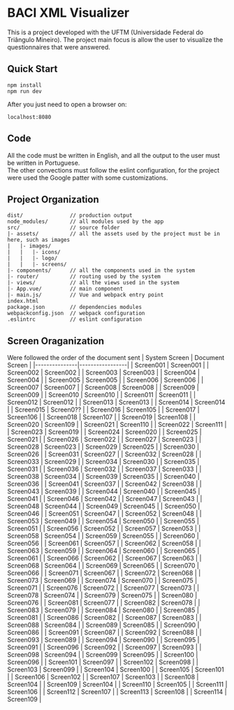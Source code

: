 # BACI XML Visualizer
This is a project developed with the UFTM (Universidade Federal do Triângulo Mineiro). The project main focus is allow the user to visualize the questionnaires that were answered.

## Quick Start
```
npm install
npm run dev
```
After you just need to open a browser on:
```
localhost:8080
```

## Code
All the code must be written in English, and all the output to the user must be written in Portuguese.  
The other convections must follow the eslint configuration, for the project were used the Google patter with some customizations.

## Project Organization
```
dist/               // production output
node_modules/       // all modules used by the app
src/                // source folder
|- assets/          // all the assets used by the project must be in here, such as images
|   |- images/
|   |   |- icons/
|   |   |- logo/
|   |   |- screens/
|- components/      // all the components used in the system
|- router/          // routing used by the system
|- views/           // all the views used in the system
|- App.vue/         // main component
|- main.js/         // Vue and webpack entry point
index.html
package.json        // dependencies modules
webpackconfig.json  // webpack configuration
.eslintrc           // eslint configuration
```


## Screen Oraganization
Were followed the order of the document sent
| System Screen | Document Screen |
|---------------|-----------------|
| Screen001     | Screen001       |
| Screen002     | Screen002       |
| Screen003     | Screen003       |
| Screen004     | Screen004       |
| Screen005     | Screen005       |
| Screen006     | Screen006       |
| Screen007     | Screen007       |
| Screen008     | Screen008       |
| Screen009     | Screen009       |
| Screen010     | Screen010       |
| Screen011     | Screen011       |
| Screen012     | Screen012       |
| Screen013     | Screen013       |
| Screen014     | Screen014       |
| Screen015     | Screen0??       |
| Screen016     | Screen105       |
| Screen017     | Screen106       |
| Screen018     | Screen107       |
| Screen019     | Screen108       |
| Screen020     | Screen109       |
| Screen021     | Screen110       |
| Screen022     | Screen111       |
| Screen023     | Screen019       |
| Screen024     | Screen020       |
| Screen025     | Screen021       |
| Screen026     | Screen022       |
| Screen027     | Screen023       |
| Screen028     | Screen023       |
| Screen029     | Screen025       |
| Screen030     | Screen026       |
| Screen031     | Screen027       |
| Screen032     | Screen028       |
| Screen033     | Screen029       |
| Screen034     | Screen030       |
| Screen035     | Screen031       |
| Screen036     | Screen032       |
| Screen037     | Screen033       |
| Screen038     | Screen034       |
| Screen039     | Screen035       |
| Screen040     | Screen036       |
| Screen041     | Screen037       |
| Screen042     | Screen038       |
| Screen043     | Screen039       |
| Screen044     | Screen040       |
| Screen045     | Screen041       |
| Screen046     | Screen042       |
| Screen047     | Screen043       |
| Screen048     | Screen044       |
| Screen049     | Screen045       |
| Screen050     | Screen046       |
| Screen051     | Screen047       |
| Screen052     | Screen048       |
| Screen053     | Screen049       |
| Screen054     | Screen050       |
| Screen055     | Screen051       |
| Screen056     | Screen052       |
| Screen057     | Screen053       |
| Screen058     | Screen054       |
| Screen059     | Screen055       |
| Screen060     | Screen056       |
| Screen061     | Screen057       |
| Screen062     | Screen058       |
| Screen063     | Screen059       |
| Screen064     | Screen060       |
| Screen065     | Screen061       |
| Screen066     | Screen062       |
| Screen067     | Screen063       |
| Screen068     | Screen064       |
| Screen069     | Screen065       |
| Screen070     | Screen066       |
| Screen071     | Screen067       |
| Screen072     | Screen068       |
| Screen073     | Screen069       |
| Screen074     | Screen070       |
| Screen075     | Screen071       |
| Screen076     | Screen072       |
| Screen077     | Screen073       |
| Screen078     | Screen074       |
| Screen079     | Screen075       |
| Screen080     | Screen076       |
| Screen081     | Screen077       |
| Screen082     | Screen078       |
| Screen083     | Screen079       |
| Screen084     | Screen080       |
| Screen085     | Screen081       |
| Screen086     | Screen082       |
| Screen087     | Screen083       |
| Screen088     | Screen084       |
| Screen089     | Screen085       |
| Screen090     | Screen086       |
| Screen091     | Screen087       |
| Screen092     | Screen088       |
| Screen093     | Screen089       |
| Screen094     | Screen090       |
| Screen095     | Screen091       |
| Screen096     | Screen092       |
| Screen097     | Screen093       |
| Screen098     | Screen094       |
| Screen099     | Screen095       |
| Screen100     | Screen096       |
| Screen101     | Screen097       |
| Screen102     | Screen098       |
| Screen103     | Screen099       |
| Screen104     | Screen100       |
| Screen105     | Screen101       |
| Screen106     | Screen102       |
| Screen107     | Screen103       |
| Screen108     | Screen104       |
| Screen109     | Screen104       |
| Screen110     | Screen105       |
| Screen111     | Screen106       |
| Screen112     | Screen107       |
| Screen113     | Screen108       |
| Screen114     | Screen109       |
